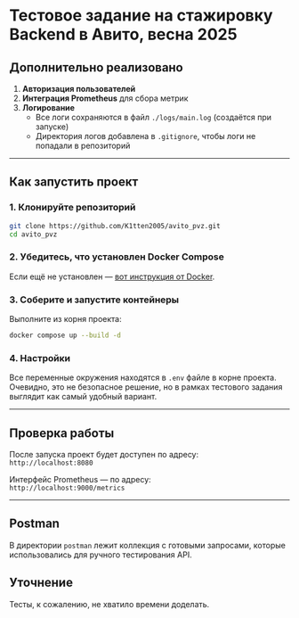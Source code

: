 # Тестовое задание на стажировку Backend в Авито, весна 2025

## Дополнительно реализовано

1. **Авторизация пользователей**  
2. **Интеграция Prometheus** для сбора метрик  
3. **Логирование**  
   - Все логи сохраняются в файл `./logs/main.log` (создаётся при запуске)
   - Директория логов добавлена в `.gitignore`, чтобы логи не попадали в репозиторий

---

## Как запустить проект

### 1. Клонируйте репозиторий

```bash
git clone https://github.com/K1tten2005/avito_pvz.git
cd avito_pvz
```

### 2. Убедитесь, что установлен Docker Compose

Если ещё не установлен — [вот инструкция от Docker](https://docs.docker.com/compose/install/).

### 3. Соберите и запустите контейнеры

Выполните из корня проекта:

```bash
docker compose up --build -d
```

### 4. Настройки

Все переменные окружения находятся в `.env` файле в корне проекта. Очевидно, это не безопасное решение, но в рамках тестового задания выглядит как самый удобный вариант.

---

## Проверка работы

После запуска проект будет доступен по адресу:  
`http://localhost:8080`

Интерфейс Prometheus — по адресу:  
`http://localhost:9000/metrics`

---

## Postman

В директории `postman` лежит коллекция с готовыми запросами, которые использовались для ручного тестирования API.

## Уточнение

Тесты, к сожалению, не хватило времени доделать.
